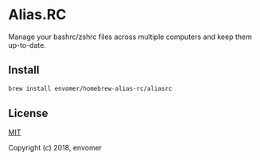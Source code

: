 # Alias.RC

Manage your bashrc/zshrc files across multiple computers and keep them up-to-date.

## Install

```bash
brew install envomer/homebrew-alias-rc/aliasrc
```

## License

[MIT](http://opensource.org/licenses/MIT)

Copyright (c) 2018, envomer